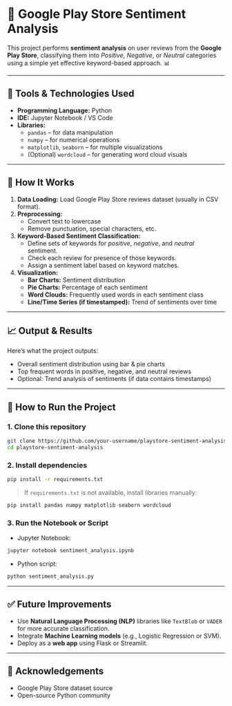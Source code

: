 # 📱 Google Play Store Sentiment Analysis

This project performs **sentiment analysis** on user reviews from the **Google Play Store**, classifying them into _Positive_, _Negative_, or _Neutral_ categories using a simple yet effective keyword-based approach. 📊

---

## 🔧 Tools & Technologies Used

- **Programming Language:** Python  
- **IDE:** Jupyter Notebook / VS Code  
- **Libraries:**  
  - `pandas` – for data manipulation  
  - `numpy` – for numerical operations  
  - `matplotlib`, `seaborn` – for multiple visualizations  
  - (Optional) `wordcloud` – for generating word cloud visuals  

---

## 🧠 How It Works

1. **Data Loading:** Load Google Play Store reviews dataset (usually in CSV format).
2. **Preprocessing:**  
   - Convert text to lowercase  
   - Remove punctuation, special characters, etc.  
3. **Keyword-Based Sentiment Classification:**  
   - Define sets of keywords for _positive_, _negative_, and _neutral_ sentiment.  
   - Check each review for presence of those keywords.  
   - Assign a sentiment label based on keyword matches.
4. **Visualization:**  
   - **Bar Charts:** Sentiment distribution  
   - **Pie Charts:** Percentage of each sentiment  
   - **Word Clouds:** Frequently used words in each sentiment class  
   - **Line/Time Series (if timestamped):** Trend of sentiments over time  

---

## 📈 Output & Results

Here’s what the project outputs:
- Overall sentiment distribution using bar & pie charts  
- Top frequent words in positive, negative, and neutral reviews  
- Optional: Trend analysis of sentiments (if data contains timestamps)

---

## 🚀 How to Run the Project

### 1. Clone this repository

```bash
git clone https://github.com/your-username/playstore-sentiment-analysis.git
cd playstore-sentiment-analysis
```

### 2. Install dependencies

```bash
pip install -r requirements.txt
```

> If `requirements.txt` is not available, install libraries manually:
```bash
pip install pandas numpy matplotlib seaborn wordcloud
```

### 3. Run the Notebook or Script

- Jupyter Notebook:
```bash
jupyter notebook sentiment_analysis.ipynb
```

- Python script:
```bash
python sentiment_analysis.py
```
---

## ✅ Future Improvements

- Use **Natural Language Processing (NLP)** libraries like `TextBlob` or `VADER` for more accurate classification.
- Integrate **Machine Learning models** (e.g., Logistic Regression or SVM).
- Deploy as a **web app** using Flask or Streamlit.

---

## 🙌 Acknowledgements

- Google Play Store dataset source  
- Open-source Python community
